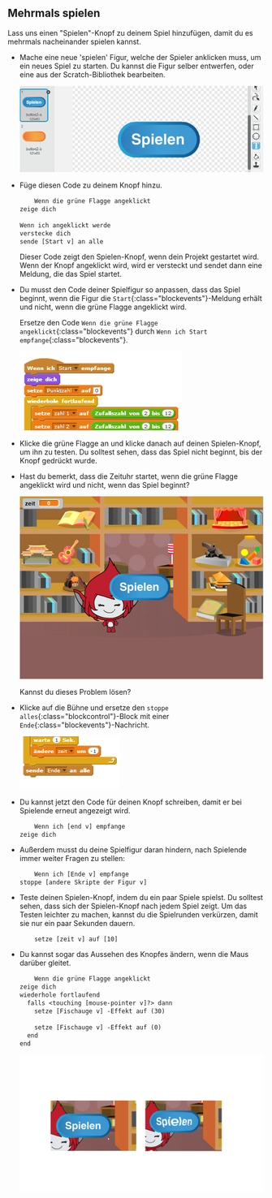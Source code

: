 ## Mehrmals spielen

Lass uns einen "Spielen"-Knopf zu deinem Spiel hinzufügen, damit du es mehrmals nacheinander spielen kannst.

+ Mache eine neue 'spielen' Figur, welche der Spieler anklicken muss, um ein neues Spiel zu starten. Du kannst die Figur selber entwerfen, oder eine aus der Scratch-Bibliothek bearbeiten.
    
    ![screenshot](images/brain-play.png)

+ Füge diesen Code zu deinem Knopf hinzu.
    
    ```blocks
        Wenn die grüne Flagge angeklickt
    zeige dich
    
    Wenn ich angeklickt werde
    verstecke dich
    sende [Start v] an alle
    ```
    
    Dieser Code zeigt den Spielen-Knopf, wenn dein Projekt gestartet wird. Wenn der Knopf angeklickt wird, wird er versteckt und sendet dann eine Meldung, die das Spiel startet.

+ Du musst den Code deiner Spielfigur so anpassen, dass das Spiel beginnt, wenn die Figur die `Start`{:class="blockevents"}-Meldung erhält und nicht, wenn die grüne Flagge angeklickt wird.
    
    Ersetze den Code `Wenn die grüne Flagge angeklickt`{:class="blockevents"} durch `Wenn ich Start empfange`{:class="blockevents"}.
    
    ![screenshot](images/brain-start.png)

+ Klicke die grüne Flagge an und klicke danach auf deinen Spielen-Knopf, um ihn zu testen. Du solltest sehen, dass das Spiel nicht beginnt, bis der Knopf gedrückt wurde.

+ Hast du bemerkt, dass die Zeituhr startet, wenn die grüne Flagge angeklickt wird und nicht, wenn das Spiel beginnt?
    
    ![screenshot](images/brain-timer-bug.png)
    
    Kannst du dieses Problem lösen?

+ Klicke auf die Bühne und ersetze den `stoppe alles`{:class="blockcontrol"}-Block mit einer `Ende`{:class="blockevents"}-Nachricht.
    
    ![screenshot](images/brain-end.png)

+ Du kannst jetzt den Code für deinen Knopf schreiben, damit er bei Spielende erneut angezeigt wird.
    
    ```blocks
        Wenn ich [end v] empfange
    zeige dich
    ```

+ Außerdem musst du deine Spielfigur daran hindern, nach Spielende immer weiter Fragen zu stellen:
    
    ```blocks
        Wenn ich [Ende v] empfange
    stoppe [andere Skripte der Figur v]
    ```

+ Teste deinen Spielen-Knopf, indem du ein paar Spiele spielst. Du solltest sehen, dass sich der Spielen-Knopf nach jedem Spiel zeigt. Um das Testen leichter zu machen, kannst du die Spielrunden verkürzen, damit sie nur ein paar Sekunden dauern.
    
    ```blocks
        setze [zeit v] auf [10]
    ```

+ Du kannst sogar das Aussehen des Knopfes ändern, wenn die Maus darüber gleitet.
    
    ```blocks
        Wenn die grüne Flagge angeklickt
    zeige dich
    wiederhole fortlaufend 
      falls <touching [mouse-pointer v]?> dann 
        setze [Fischauge v] -Effekt auf (30)
      
        setze [Fischauge v] -Effekt auf (0)
      end
    end
    ```
    
    ![screenshot](images/brain-fisheye.png)
